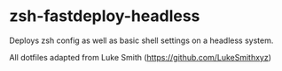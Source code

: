 # zsh-fastdeploy-headless

Deploys zsh config as well as basic shell settings on a headless system.

All dotfiles adapted from Luke Smith (https://github.com/LukeSmithxyz)
